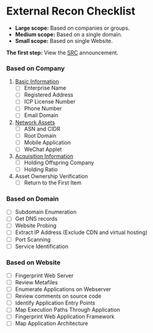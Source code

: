 # External Recon Checklist

* **Large scope:** Based on companies or groups.
* **Medium scope:** Based on a single domain.
* **Small scope:** Based on single Website.

**The first step:** View the [SRC](src-navigation.md) announcement.

### Based on Company

1. [Basic Information](../external-reconnaissance/based-on-company/#basic-information)
   * [ ] Enterprise Name
   * [ ] Registered Address
   * [ ] ICP License Number
   * [ ] Phone Number
   * [ ] Email Domain
2. [Network Assets](../external-reconnaissance/based-on-company/#network-assets)
   * [ ] ASN and CIDR
   * [ ] Root Domain
   * [ ] Mobile Application
   * [ ] WeChat Applet
3. [Acquisition Information](../external-reconnaissance/based-on-company/#acquisition-information)
   * [ ] Holding Offspring Company
   * [ ] Holding Ratio
4. Asset Ownership Verification
   * [ ] Return to the First Item

### Based on Domain

* [ ] Subdomain Enumeration
* [ ] Get DNS records
* [ ] Website Probing
* [ ] Extract IP Address (Exclude CDN and virtual hosting)
* [ ] Port Scanning
* [ ] Service Identification

### Based on Website

* [ ] Fingerprint Web Server
* [ ] Review Metafiles
* [ ] Enumerate Applications on Webserver
* [ ] Review comments on source code
* [ ] Identify Application Entry Points
* [ ] Map Execution Paths Through Application
* [ ] Fingerprint Web Application Framework
* [ ] Map Application Architecture
